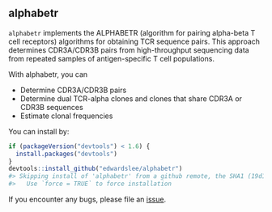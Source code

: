 alphabetr
---------

`alphabetr` implements the ALPHABETR (algorithm for pairing alpha-beta T cell receptors) algorithms for obtaining TCR sequence pairs. This approach determines CDR3A/CDR3B pairs from high-throughput sequencing data from repeated samples of antigen-specific T cell populations.

With alphabetr, you can

-   Determine CDR3A/CDR3B pairs
-   Determine dual TCR-alpha clones and clones that share CDR3A or CDR3B sequences
-   Estimate clonal frequencies

You can install by:

``` r
if (packageVersion("devtools") < 1.6) {
  install.packages("devtools")
}
devtools::install_github("edwardslee/alphabetr")
#> Skipping install of 'alphabetr' from a github remote, the SHA1 (19d13d27) has not changed since last install.
#>   Use `force = TRUE` to force installation
```

If you encounter any bugs, please file an [issue](https://github.com/edwardslee/alphabetr/issues).

